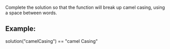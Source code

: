 Complete the solution so that the function will break up camel casing, using a space between words.<br>
## Example:

solution("camelCasing")  ==  "camel Casing"
